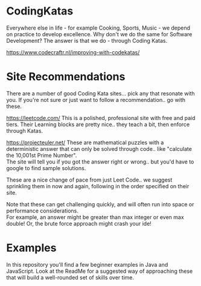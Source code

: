 # CodingKatas
Everywhere else in life - for example Cooking, Sports, Music - we depend on practice to develop excellence. Why don't we
do the same for Software Development?  The answer is that we do - through Coding Katas.

https://www.codecraftr.nl/improving-with-codekatas/


# Site Recommendations

There are a number of good Coding Kata sites... pick any that resonate with you.  If you're not sure or just want to 
follow a recommendation.. go with these.

https://leetcode.com/
This is a polished, professional site with free and paid tiers.  Their Learning blocks are pretty nice.. they teach a bit, 
then enforce through Katas. 

https://projecteuler.net/
These are mathematical puzzles with a deterministic answer that can only be solved through code.. like "calculate the 10,001st Prime Number".  
The site will tell you if you got the answer right or wrong.. but you'd have to google to find sample solutions.

These are a nice change of pace from just Leet Code.. we suggest sprinkling them in now and again, following in the order 
specified on their site.

Note that these can get challenging quickly, and will often run into space or performance considerations.  
For example, an answer might be greater than max integer or even max double! Or, the brute
force approach might crash your ide!

# Examples
In this repository you'll find a few beginner examples in Java and JavaScript. Look at the ReadMe for a suggested way of
approaching these that will build a well-rounded set of skills over time.
